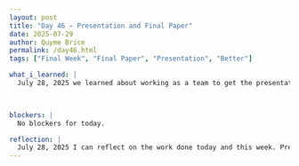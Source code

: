 ```yaml
---
layout: post
title: "Day 46 – Presentation and Final Paper"
date: 2025-07-29
author: Quyme Brice
permalink: /day46.html
tags: ["Final Week", "Final Paper", "Presentation", "Better"]

what_i_learned: |
  July 28, 2025 we learned about working as a team to get the presentation and final paper together. We are getting closer and closer to the finish line. After the program we will be able to look back and seen all the amazing things we done. Learning is all about growing and trails/error. We took a lot the abilities from this project. I learned the way I communicate and learned. People perceive my knowledge a certain way and have to take that into consideration. 

  

blockers: |
  No blockers for today.

reflection: |
  July 28, 2025 I can reflect on the work done today and this week. Presentation and final paper took a toll on us but we coming back stronger than ever. I feel stronger than when I first started, I met alot of amazing people. I'm proud of the work our team have done. Reflecting on the future, past, and present is a huge process. I can't wait for the event this week at "Wonderfly". I believe this will be a fun event and get to see other people in the program. A day to relax after all this preparation for the final week.
---
```


